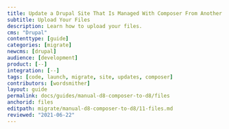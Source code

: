 ```yaml
---
title: Update a Drupal Site That Is Managed With Composer From Another Platform
subtitle: Upload Your Files
description: Learn how to upload your files.
cms: "Drupal"
contenttype: [guide]
categories: [migrate]
newcms: [drupal]
audience: [development]
product: [--]
integration: [--]
tags: [code, launch, migrate, site, updates, composer]
contributors: [wordsmither]
layout: guide
permalink: docs/guides/manual-d8-composer-to-d8/files
anchorid: files
editpath: migrate/manual-d8-composer-to-d8/11-files.md
reviewed: "2021-06-22"
---
```


<Partial file="migrate/drupal-addfiles.md" />
